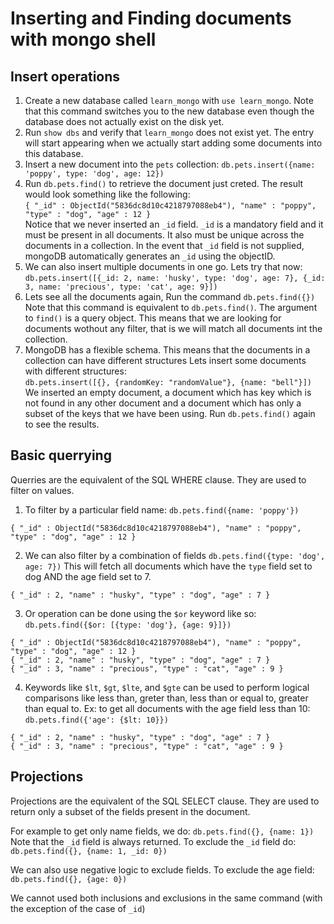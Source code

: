 # Inserting and Finding documents with mongo shell

## Insert operations
1. Create a new database called `learn_mongo` with `use learn_mongo`. Note that this command
switches you to the new database even though the database does not actually exist on the disk yet.
2. Run `show dbs` and verify that `learn_mongo` does not exist yet. The entry will start appearing
when we actually start adding some documents into this database.
3. Insert a new document into the `pets` collection: `db.pets.insert({name: 'poppy', type: 'dog', age: 12})`
4. Run `db.pets.find()` to retrieve the document just creted. The result would look something like the
following:  
`{ "_id" : ObjectId("5836dc8d10c4218797088eb4"), "name" : "poppy", "type" : "dog", "age" : 12 }`  
Notice that we never inserted an `_id` field. `_id` is a mandatory field and it must be present in
all documents. It also must be unique across the documents in a collection. In the event that
`_id` field is not supplied, mongoDB automatically generates an `_id` using the objectID.
5. We can also insert multiple documents in one go. Lets try that now:  
`db.pets.insert([{_id: 2, name: 'husky', type: 'dog', age: 7}, {_id: 3, name: 'precious', type: 'cat', age: 9}])`
6. Lets see all the documents again, Run the command `db.pets.find({})`
Note that this command is equivalent to `db.pets.find()`. The argument to `find()` is a query object.
This means that we are looking for documents wothout any filter, that is we will match all documents
int the collection.
7. MongoDB has a flexible schema. This means that the documents in a collection can have different structures
Lets insert some documents with different structures:  
`db.pets.insert([{}, {randomKey: "randomValue"}, {name: "bell"}])`  
We inserted an empty document, a document which has key which is not found in any other document and
a document which has only a subset of the keys that we have been using. Run `db.pets.find()` again to see
the results.

## Basic querrying
Querries are the equivalent of the SQL WHERE clause. They are used to filter on values.
1. To filter by a particular field name: `db.pets.find({name: 'poppy'})`
```
{ "_id" : ObjectId("5836dc8d10c4218797088eb4"), "name" : "poppy", "type" : "dog", "age" : 12 }
```
2. We can also filter by a combination of fields `db.pets.find({type: 'dog', age: 7})` This will fetch
all documents which have the `type` field set to dog AND the age field set to 7.
```
{ "_id" : 2, "name" : "husky", "type" : "dog", "age" : 7 }
```
3. Or operation can be done using the `$or` keyword like so: `db.pets.find({$or: [{type: 'dog'}, {age: 9}]})`
```
{ "_id" : ObjectId("5836dc8d10c4218797088eb4"), "name" : "poppy", "type" : "dog", "age" : 12 }
{ "_id" : 2, "name" : "husky", "type" : "dog", "age" : 7 }
{ "_id" : 3, "name" : "precious", "type" : "cat", "age" : 9 }
```
4. Keywords like `$lt`, `$gt`, `$lte`, and `$gte` can be used to perform logical comparisons like
less than, greter than, less than or equal to, greater than equal to. Ex: to get all documents with
the age field less than 10: `db.pets.find({'age': {$lt: 10}})`
```
{ "_id" : 2, "name" : "husky", "type" : "dog", "age" : 7 }
{ "_id" : 3, "name" : "precious", "type" : "cat", "age" : 9 }
```

## Projections
Projections are the equivalent of the SQL SELECT clause. They are used to return only a subset of
the fields present in the document.

For example to get only name fields, we do: `db.pets.find({}, {name: 1})`
Note that the `_id` field is always returned. To exclude the `_id` field do: 
`db.pets.find({}, {name: 1, _id: 0})`  

We can also use negative logic to exclude fields. To exclude the age field: `db.pets.find({}, {age: 0})`  

We cannot used both inclusions and exclusions in the same command (with the exception of the case of `_id`)




